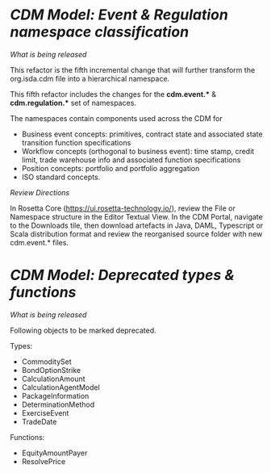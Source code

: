 # *CDM Model: Event & Regulation namespace classification*

_What is being released_

This refactor is the fifth incremental change that will further transform the org.isda.cdm file into a hierarchical namespace.

This fifth refactor includes the changes for the __cdm.event.*__ & __cdm.regulation.*__ set of namespaces.

The namespaces contain components used across the CDM for 
* Business event concepts: primitives, contract state and associated state transition function specifications
* Workflow concepts (orthogonal to business event): time stamp, credit limit, trade warehouse info and associated function specifications
* Position concepts: portfolio and portfolio aggregation
* ISO standard concepts.

_Review Directions_

In Rosetta Core (https://ui.rosetta-technology.io/), review the File or Namespace structure in the Editor Textual View. In the CDM Portal, 
navigate to the Downloads tile, then download artefacts in Java, DAML, Typescript or Scala distribution format and review the reorganised source folder with new cdm.event.* files.

# *CDM Model: Deprecated types & functions*

_What is being released_

Following objects to be marked deprecated.

Types:
* CommoditySet
* BondOptionStrike
* CalculationAmount
* CalculationAgentModel
* PackageInformation
* DeterminationMethod
* ExerciseEvent
* TradeDate

Functions:
* EquityAmountPayer
* ResolvePrice 